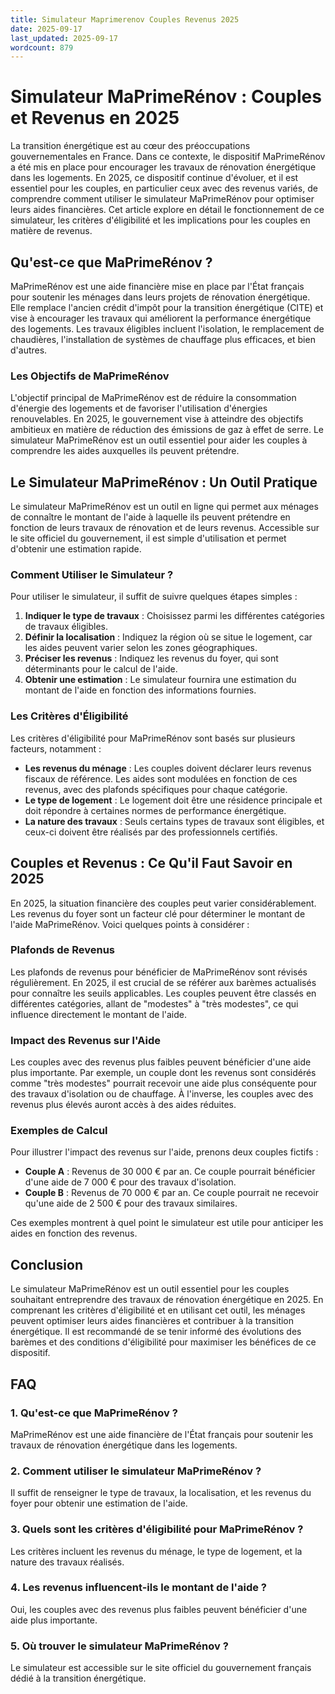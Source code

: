 ```yaml
---
title: Simulateur Maprimerenov Couples Revenus 2025
date: 2025-09-17
last_updated: 2025-09-17
wordcount: 879
---
```


# Simulateur MaPrimeRénov : Couples et Revenus en 2025

La transition énergétique est au cœur des préoccupations gouvernementales en France. Dans ce contexte, le dispositif MaPrimeRénov a été mis en place pour encourager les travaux de rénovation énergétique dans les logements. En 2025, ce dispositif continue d'évoluer, et il est essentiel pour les couples, en particulier ceux avec des revenus variés, de comprendre comment utiliser le simulateur MaPrimeRénov pour optimiser leurs aides financières. Cet article explore en détail le fonctionnement de ce simulateur, les critères d'éligibilité et les implications pour les couples en matière de revenus.

## Qu'est-ce que MaPrimeRénov ?

MaPrimeRénov est une aide financière mise en place par l'État français pour soutenir les ménages dans leurs projets de rénovation énergétique. Elle remplace l'ancien crédit d'impôt pour la transition énergétique (CITE) et vise à encourager les travaux qui améliorent la performance énergétique des logements. Les travaux éligibles incluent l'isolation, le remplacement de chaudières, l'installation de systèmes de chauffage plus efficaces, et bien d'autres.

### Les Objectifs de MaPrimeRénov

L'objectif principal de MaPrimeRénov est de réduire la consommation d'énergie des logements et de favoriser l'utilisation d'énergies renouvelables. En 2025, le gouvernement vise à atteindre des objectifs ambitieux en matière de réduction des émissions de gaz à effet de serre. Le simulateur MaPrimeRénov est un outil essentiel pour aider les couples à comprendre les aides auxquelles ils peuvent prétendre.

## Le Simulateur MaPrimeRénov : Un Outil Pratique

Le simulateur MaPrimeRénov est un outil en ligne qui permet aux ménages de connaître le montant de l'aide à laquelle ils peuvent prétendre en fonction de leurs travaux de rénovation et de leurs revenus. Accessible sur le site officiel du gouvernement, il est simple d'utilisation et permet d'obtenir une estimation rapide.

### Comment Utiliser le Simulateur ?

Pour utiliser le simulateur, il suffit de suivre quelques étapes simples :

1. **Indiquer le type de travaux** : Choisissez parmi les différentes catégories de travaux éligibles.
2. **Définir la localisation** : Indiquez la région où se situe le logement, car les aides peuvent varier selon les zones géographiques.
3. **Préciser les revenus** : Indiquez les revenus du foyer, qui sont déterminants pour le calcul de l'aide.
4. **Obtenir une estimation** : Le simulateur fournira une estimation du montant de l'aide en fonction des informations fournies.

### Les Critères d'Éligibilité

Les critères d'éligibilité pour MaPrimeRénov sont basés sur plusieurs facteurs, notamment :

- **Les revenus du ménage** : Les couples doivent déclarer leurs revenus fiscaux de référence. Les aides sont modulées en fonction de ces revenus, avec des plafonds spécifiques pour chaque catégorie.
- **Le type de logement** : Le logement doit être une résidence principale et doit répondre à certaines normes de performance énergétique.
- **La nature des travaux** : Seuls certains types de travaux sont éligibles, et ceux-ci doivent être réalisés par des professionnels certifiés.

## Couples et Revenus : Ce Qu'il Faut Savoir en 2025

En 2025, la situation financière des couples peut varier considérablement. Les revenus du foyer sont un facteur clé pour déterminer le montant de l'aide MaPrimeRénov. Voici quelques points à considérer :

### Plafonds de Revenus

Les plafonds de revenus pour bénéficier de MaPrimeRénov sont révisés régulièrement. En 2025, il est crucial de se référer aux barèmes actualisés pour connaître les seuils applicables. Les couples peuvent être classés en différentes catégories, allant de "modestes" à "très modestes", ce qui influence directement le montant de l'aide.

### Impact des Revenus sur l'Aide

Les couples avec des revenus plus faibles peuvent bénéficier d'une aide plus importante. Par exemple, un couple dont les revenus sont considérés comme "très modestes" pourrait recevoir une aide plus conséquente pour des travaux d'isolation ou de chauffage. À l'inverse, les couples avec des revenus plus élevés auront accès à des aides réduites.

### Exemples de Calcul

Pour illustrer l'impact des revenus sur l'aide, prenons deux couples fictifs :

- **Couple A** : Revenus de 30 000 € par an. Ce couple pourrait bénéficier d'une aide de 7 000 € pour des travaux d'isolation.
- **Couple B** : Revenus de 70 000 € par an. Ce couple pourrait ne recevoir qu'une aide de 2 500 € pour des travaux similaires.

Ces exemples montrent à quel point le simulateur est utile pour anticiper les aides en fonction des revenus.

## Conclusion

Le simulateur MaPrimeRénov est un outil essentiel pour les couples souhaitant entreprendre des travaux de rénovation énergétique en 2025. En comprenant les critères d'éligibilité et en utilisant cet outil, les ménages peuvent optimiser leurs aides financières et contribuer à la transition énergétique. Il est recommandé de se tenir informé des évolutions des barèmes et des conditions d'éligibilité pour maximiser les bénéfices de ce dispositif.

## FAQ

### 1. Qu'est-ce que MaPrimeRénov ?

MaPrimeRénov est une aide financière de l'État français pour soutenir les travaux de rénovation énergétique dans les logements.

### 2. Comment utiliser le simulateur MaPrimeRénov ?

Il suffit de renseigner le type de travaux, la localisation, et les revenus du foyer pour obtenir une estimation de l'aide.

### 3. Quels sont les critères d'éligibilité pour MaPrimeRénov ?

Les critères incluent les revenus du ménage, le type de logement, et la nature des travaux réalisés.

### 4. Les revenus influencent-ils le montant de l'aide ?

Oui, les couples avec des revenus plus faibles peuvent bénéficier d'une aide plus importante.

### 5. Où trouver le simulateur MaPrimeRénov ?

Le simulateur est accessible sur le site officiel du gouvernement français dédié à la transition énergétique.